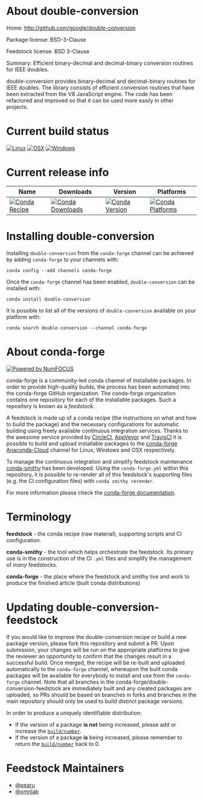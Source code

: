 <!--
# -*- mode: jinja -*-
-->

About double-conversion
=======================

Home: http://github.com/google/double-conversion

Package license: BSD-3-Clause

Feedstock license: BSD 3-Clause

Summary: Efficient binary-decimal and decimal-binary conversion routines for IEEE doubles.

double-conversion provides binary-decimal and decimal-binary routines for IEEE doubles.
The library consists of efficient conversion routines that have been extracted from
the V8 JavaScript engine. The code has been refactored and improved so that it can be
used more easily in other projects.


Current build status
====================

[![Linux](https://img.shields.io/circleci/project/github/conda-forge/double-conversion-feedstock/master.svg?label=Linux)](https://circleci.com/gh/conda-forge/double-conversion-feedstock)
[![OSX](https://img.shields.io/travis/conda-forge/double-conversion-feedstock/master.svg?label=macOS)](https://travis-ci.org/conda-forge/double-conversion-feedstock)
[![Windows](https://img.shields.io/appveyor/ci/conda-forge/double-conversion-feedstock/master.svg?label=Windows)](https://ci.appveyor.com/project/conda-forge/double-conversion-feedstock/branch/master)

Current release info
====================

| Name | Downloads | Version | Platforms |
| --- | --- | --- | --- |
| [![Conda Recipe](https://img.shields.io/badge/recipe-double--conversion-green.svg)](https://anaconda.org/conda-forge/double-conversion) | [![Conda Downloads](https://img.shields.io/conda/dn/conda-forge/double-conversion.svg)](https://anaconda.org/conda-forge/double-conversion) | [![Conda Version](https://img.shields.io/conda/vn/conda-forge/double-conversion.svg)](https://anaconda.org/conda-forge/double-conversion) | [![Conda Platforms](https://img.shields.io/conda/pn/conda-forge/double-conversion.svg)](https://anaconda.org/conda-forge/double-conversion) |

Installing double-conversion
============================

Installing `double-conversion` from the `conda-forge` channel can be achieved by adding `conda-forge` to your channels with:

```
conda config --add channels conda-forge
```

Once the `conda-forge` channel has been enabled, `double-conversion` can be installed with:

```
conda install double-conversion
```

It is possible to list all of the versions of `double-conversion` available on your platform with:

```
conda search double-conversion --channel conda-forge
```


About conda-forge
=================

[![Powered by NumFOCUS](https://img.shields.io/badge/powered%20by-NumFOCUS-orange.svg?style=flat&colorA=E1523D&colorB=007D8A)](http://numfocus.org)

conda-forge is a community-led conda channel of installable packages.
In order to provide high-quality builds, the process has been automated into the
conda-forge GitHub organization. The conda-forge organization contains one repository
for each of the installable packages. Such a repository is known as a *feedstock*.

A feedstock is made up of a conda recipe (the instructions on what and how to build
the package) and the necessary configurations for automatic building using freely
available continuous integration services. Thanks to the awesome service provided by
[CircleCI](https://circleci.com/), [AppVeyor](https://www.appveyor.com/)
and [TravisCI](https://travis-ci.org/) it is possible to build and upload installable
packages to the [conda-forge](https://anaconda.org/conda-forge)
[Anaconda-Cloud](https://anaconda.org/) channel for Linux, Windows and OSX respectively.

To manage the continuous integration and simplify feedstock maintenance
[conda-smithy](https://github.com/conda-forge/conda-smithy) has been developed.
Using the ``conda-forge.yml`` within this repository, it is possible to re-render all of
this feedstock's supporting files (e.g. the CI configuration files) with ``conda smithy rerender``.

For more information please check the [conda-forge documentation](https://conda-forge.org/docs/).

Terminology
===========

**feedstock** - the conda recipe (raw material), supporting scripts and CI configuration.

**conda-smithy** - the tool which helps orchestrate the feedstock.
                   Its primary use is in the construction of the CI ``.yml`` files
                   and simplify the management of *many* feedstocks.

**conda-forge** - the place where the feedstock and smithy live and work to
                  produce the finished article (built conda distributions)


Updating double-conversion-feedstock
====================================

If you would like to improve the double-conversion recipe or build a new
package version, please fork this repository and submit a PR. Upon submission,
your changes will be run on the appropriate platforms to give the reviewer an
opportunity to confirm that the changes result in a successful build. Once
merged, the recipe will be re-built and uploaded automatically to the
`conda-forge` channel, whereupon the built conda packages will be available for
everybody to install and use from the `conda-forge` channel.
Note that all branches in the conda-forge/double-conversion-feedstock are
immediately built and any created packages are uploaded, so PRs should be based
on branches in forks and branches in the main repository should only be used to
build distinct package versions.

In order to produce a uniquely identifiable distribution:
 * If the version of a package **is not** being increased, please add or increase
   the [``build/number``](https://conda.io/docs/user-guide/tasks/build-packages/define-metadata.html#build-number-and-string).
 * If the version of a package **is** being increased, please remember to return
   the [``build/number``](https://conda.io/docs/user-guide/tasks/build-packages/define-metadata.html#build-number-and-string)
   back to 0.

Feedstock Maintainers
=====================

* [@pearu](https://github.com/pearu/)
* [@xmnlab](https://github.com/xmnlab/)

